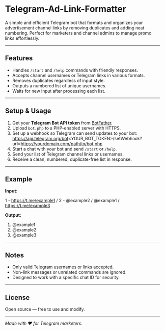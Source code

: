 # Telegram-Ad-Link-Formatter
A simple and efficient Telegram bot that formats and organizes your advertisement channel links by removing duplicates and adding neat numbering. Perfect for marketers and channel admins to manage promo links effortlessly.

---

## Features

- Handles `/start` and `/help` commands with friendly responses.
- Accepts channel usernames or Telegram links in various formats.
- Removes duplicates regardless of input style.
- Outputs a numbered list of unique usernames.
- Waits for new input after processing each list.

---

## Setup & Usage

1. Get your **Telegram Bot API token** from [BotFather](https://t.me/BotFather).
2. Upload `bot.php` to a PHP-enabled server with HTTPS.
3. Set up a webhook so Telegram can send updates to your bot:
https://api.telegram.org/bot<YOUR_BOT_TOKEN>/setWebhook?url=https://yourdomain.com/path/to/bot.php
4. Start a chat with your bot and send `/start` or `/help`.
5. Send your list of Telegram channel links or usernames.
6. Receive a clean, numbered, duplicate-free list in response.

---

## Example

**Input:**

1 - https://t.me/example1 /
2 - @example2 /
@example1 /
https://t.me/example3

**Output:**
1. @example1
2. @example2
3. @example3
   
---

## Notes

- Only valid Telegram usernames or links accepted.
- Non-link messages or unrelated commands are ignored.
- Designed to work with a specific chat ID for security.

---

## License

Open source — free to use and modify.

---

*Made with ❤️ for Telegram marketers.*

